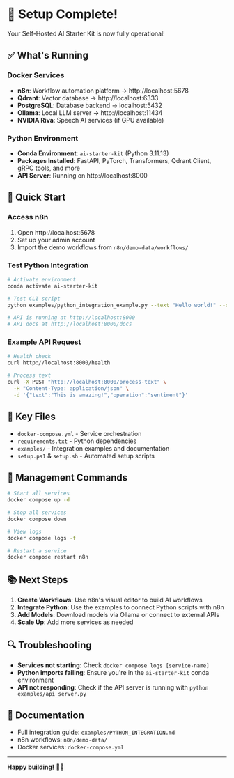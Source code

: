 # 🎉 Setup Complete!

Your Self-Hosted AI Starter Kit is now fully operational! 

## ✅ What's Running

### Docker Services
- **n8n**: Workflow automation platform → http://localhost:5678
- **Qdrant**: Vector database → http://localhost:6333
- **PostgreSQL**: Database backend → localhost:5432
- **Ollama**: Local LLM server → http://localhost:11434
- **NVIDIA Riva**: Speech AI services (if GPU available)

### Python Environment
- **Conda Environment**: `ai-starter-kit` (Python 3.11.13)
- **Packages Installed**: FastAPI, PyTorch, Transformers, Qdrant Client, gRPC tools, and more
- **API Server**: Running on http://localhost:8000

## 🚀 Quick Start

### Access n8n
1. Open http://localhost:5678
2. Set up your admin account
3. Import the demo workflows from `n8n/demo-data/workflows/`

### Test Python Integration
```bash
# Activate environment
conda activate ai-starter-kit

# Test CLI script
python examples/python_integration_example.py --text "Hello world!" --operation sentiment

# API is running at http://localhost:8000
# API docs at http://localhost:8000/docs
```

### Example API Request
```bash
# Health check
curl http://localhost:8000/health

# Process text
curl -X POST "http://localhost:8000/process-text" \
  -H "Content-Type: application/json" \
  -d '{"text":"This is amazing!","operation":"sentiment"}'
```

## 📁 Key Files

- `docker-compose.yml` - Service orchestration
- `requirements.txt` - Python dependencies
- `examples/` - Integration examples and documentation
- `setup.ps1` & `setup.sh` - Automated setup scripts

## 🔧 Management Commands

```bash
# Start all services
docker compose up -d

# Stop all services
docker compose down

# View logs
docker compose logs -f

# Restart a service
docker compose restart n8n
```

## 📚 Next Steps

1. **Create Workflows**: Use n8n's visual editor to build AI workflows
2. **Integrate Python**: Use the examples to connect Python scripts with n8n
3. **Add Models**: Download models via Ollama or connect to external APIs
4. **Scale Up**: Add more services as needed

## 🔍 Troubleshooting

- **Services not starting**: Check `docker compose logs [service-name]`
- **Python imports failing**: Ensure you're in the `ai-starter-kit` conda environment
- **API not responding**: Check if the API server is running with `python examples/api_server.py`

## 📖 Documentation

- Full integration guide: `examples/PYTHON_INTEGRATION.md`
- n8n workflows: `n8n/demo-data/`
- Docker services: `docker-compose.yml`

---

**Happy building!** 🚀🤖
